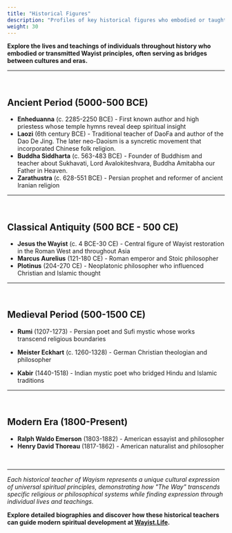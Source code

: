 ```yaml
---
title: "Historical Figures"
description: "Profiles of key historical figures who embodied or taught Wayist principles across civilizations"
weight: 30
---
```


**Explore the lives and teachings of individuals throughout history who embodied or transmitted Wayist principles, often serving as bridges between cultures and eras.**

---
<br>

## Ancient Period (5000-500 BCE)

- **Enheduanna** (c. 2285-2250 BCE) - First known author and high priestess whose temple hymns reveal deep spiritual insight
- **Laozi** (6th century BCE) - Traditional teacher of DaoFa and author of the Dao De Jing. The later neo-Daoism is a syncretic movement that incorporated Chinese folk religion.
- **Buddha Siddharta** (c. 563-483 BCE) - Founder of Buddhism and teacher about Sukhavati, Lord Avalokiteshvara, Buddha Amitabha our Father in Heaven.
- **Zarathustra** (c. 628-551 BCE) - Persian prophet and reformer of ancient Iranian religion

---
<br>

## Classical Antiquity (500 BCE - 500 CE)

- **Jesus the Wayist** (c. 4 BCE-30 CE) - Central figure of Wayist restoration in the Roman West and throughout Asia
- **Marcus Aurelius** (121-180 CE) - Roman emperor and Stoic philosopher
- **Plotinus** (204-270 CE) - Neoplatonic philosopher who influenced Christian and Islamic thought

---
<br>

## Medieval Period (500-1500 CE)

- **Rumi** (1207-1273) - Persian poet and Sufi mystic whose works transcend religious boundaries

- **Meister Eckhart** (c. 1260-1328) - German Christian theologian and philosopher

- **Kabir** (1440-1518) - Indian mystic poet who bridged Hindu and Islamic traditions

---
<br>


## Modern Era (1800-Present)

- **Ralph Waldo Emerson** (1803-1882) - American essayist and philosopher
- **Henry David Thoreau** (1817-1862) - American naturalist and philosopher

<br>

---

*Each historical teacher of Wayism represents a unique cultural expression of universal spiritual principles, demonstrating how "The Way" transcends specific religious or philosophical systems while finding expression through individual lives and teachings.*


**Explore detailed biographies and discover how these historical teachers can guide modern spiritual development at [Wayist.Life](https://wayist.life).**

